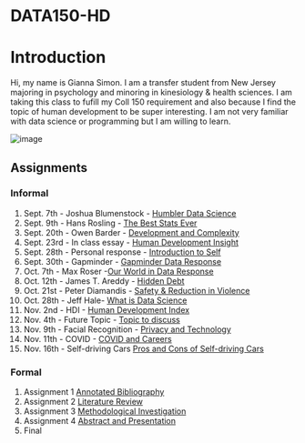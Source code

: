 # DATA150-HD

# Introduction
Hi, my name is Gianna Simon. I am a transfer student from New Jersey majoring in psychology and minoring in kinesiology & health sciences. I am taking this class to fufill my Coll 150 requirement and also because I find the topic of human development to be super interesting. I am not very familiar with data science or programming but I am willing to learn.

![image](https://user-images.githubusercontent.com/89987918/135104009-20295c92-cc15-4e96-b1c0-334db61d005f.png)
## Assignments
### Informal
1. Sept. 7th - Joshua Blumenstock - [Humbler Data Science](blumenstock.md)
2. Sept. 9th - Hans Rosling - [The Best Stats Ever](rosling.md) 
3. Sept. 20th - Owen Barder - [Development and Complexity](barder.md)
4. Sept. 23rd - In class essay - [Human Development Insight](insight.md)
5. Sept. 28th - Personal response - [Introduction to Self](simon.md)
6. Sept. 30th - Gapminder - [Gapminder Data Response](gapminder.md)
7. Oct. 7th - Max Roser -[Our World in Data Response](roser.md)
8. Oct. 12th - James T. Areddy - [Hidden Debt](areddy.md)
9. Oct. 21st - Peter Diamandis - [Safety & Reduction in Violence](diamandis.md)
10. Oct. 28th - Jeff Hale- [What is Data Science](hale.md)
11. Nov. 2nd - HDI - [Human Development Index](hdi.md)
12. Nov. 4th - Future Topic - [Topic to discuss](topic.md)
13. Nov. 9th - Facial Recognition - [Privacy and Technology](recognition.md)
14. Nov. 11th - COVID - [COVID and Careers](covid.md)
15. Nov. 16th - Self-driving Cars [Pros and Cons of Self-driving Cars](driving.md) 

### Formal
1. Assignment 1 [Annotated Bibliography](annotatedbib.md)
2. Assignment 2 [Literature Review](litreview.md)
3. Assignment 3 [Methodological Investigation](methods.md)
4. Assignment 4 [Abstract and Presentation](pres.md)
5. Final 
